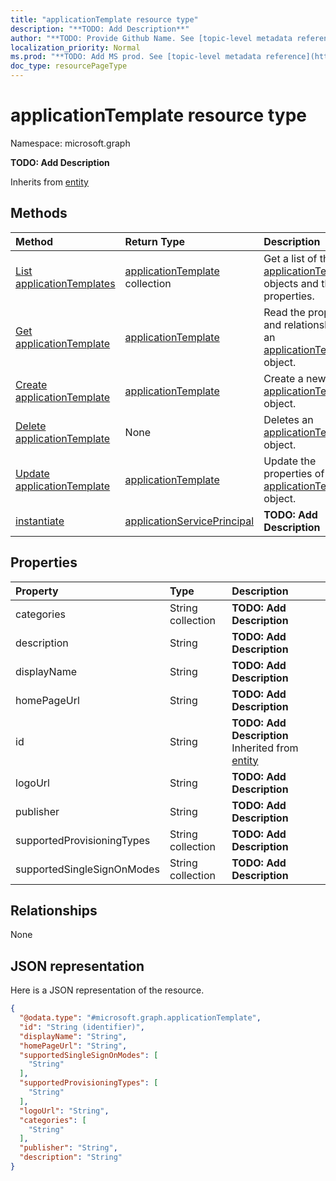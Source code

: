 ```yaml
---
title: "applicationTemplate resource type"
description: "**TODO: Add Description**"
author: "**TODO: Provide Github Name. See [topic-level metadata reference](https://msgo.azurewebsites.net/add/document/guidelines/metadata.html#topic-level-metadata)**"
localization_priority: Normal
ms.prod: "**TODO: Add MS prod. See [topic-level metadata reference](https://msgo.azurewebsites.net/add/document/guidelines/metadata.html#topic-level-metadata)**"
doc_type: resourcePageType
---
```


# applicationTemplate resource type


Namespace: microsoft.graph

**TODO: Add Description**


Inherits from [entity](../resources/entity.md)

## Methods
|Method|Return Type|Description|
|:---|:---|:---|
|[List applicationTemplates](../api/applicationtemplate-list.md)|[applicationTemplate](../resources/applicationtemplate.md) collection|Get a list of the [applicationTemplate](../resources/applicationtemplate.md) objects and their properties.|
|[Get applicationTemplate](../api/applicationtemplate-get.md)|[applicationTemplate](../resources/applicationtemplate.md)|Read the properties and relationships of an [applicationTemplate](../resources/applicationtemplate.md) object.|
|[Create applicationTemplate](../api/applicationtemplate-post-applicationtemplates.md)|[applicationTemplate](../resources/applicationtemplate.md)|Create a new [applicationTemplate](../resources/applicationtemplate.md) object.|
|[Delete applicationTemplate](../api/applicationtemplate-delete.md)|None|Deletes an [applicationTemplate](../resources/applicationtemplate.md) object.|
|[Update applicationTemplate](../api/applicationtemplate-update.md)|[applicationTemplate](../resources/applicationtemplate.md)|Update the properties of an [applicationTemplate](../resources/applicationtemplate.md) object.|
|[instantiate](../api/applicationtemplate-instantiate.md)|[applicationServicePrincipal](../resources/applicationserviceprincipal.md)|**TODO: Add Description**|

## Properties
|Property|Type|Description|
|:---|:---|:---|
|categories|String collection|**TODO: Add Description**|
|description|String|**TODO: Add Description**|
|displayName|String|**TODO: Add Description**|
|homePageUrl|String|**TODO: Add Description**|
|id|String|**TODO: Add Description** Inherited from [entity](../resources/entity.md)|
|logoUrl|String|**TODO: Add Description**|
|publisher|String|**TODO: Add Description**|
|supportedProvisioningTypes|String collection|**TODO: Add Description**|
|supportedSingleSignOnModes|String collection|**TODO: Add Description**|

## Relationships
None

## JSON representation
Here is a JSON representation of the resource.
<!-- {
  "blockType": "resource",
  "keyProperty": "id",
  "@odata.type": "microsoft.graph.applicationTemplate",
  "baseType": "microsoft.graph.entity",
  "openType": false
}
-->
``` json
{
  "@odata.type": "#microsoft.graph.applicationTemplate",
  "id": "String (identifier)",
  "displayName": "String",
  "homePageUrl": "String",
  "supportedSingleSignOnModes": [
    "String"
  ],
  "supportedProvisioningTypes": [
    "String"
  ],
  "logoUrl": "String",
  "categories": [
    "String"
  ],
  "publisher": "String",
  "description": "String"
}
```

